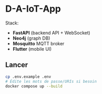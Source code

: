 # D-A-IoT-App

Stack:
- **FastAPI** (backend API + WebSocket)
- **Neo4j** (graph DB)
- **Mosquitto** MQTT broker
- **Flutter** (mobile UI)

## Lancer

```bash
cp .env.example .env
# Édite les mots de passe/URIs si besoin
docker compose up --build
